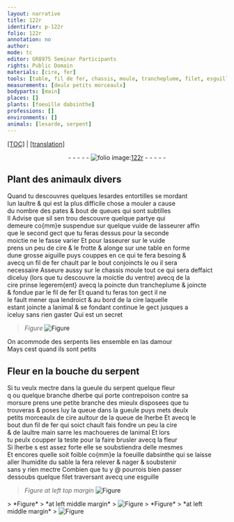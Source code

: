 ```yaml
---
layout: narrative
title: 122r
identifier: p-122r
folio: 122r
annotation: no
author:
mode: tc
editor: GR8975 Seminar Participants
rights: Public Domain
materials: [cire, fer]
tools: [table, fil de fer, chassis, moule, trancheplume, filet, esguille]
measurements: [deulx petits morceaulx]
bodyparts: [main]
places: []
plants: [foeuille dabsinthe]
professions: []
environments: []
animals: [lesarde, serpent]
---
```


<p><a href="{{ site.baseurl }}/diplomatic/" target="_blank">[TOC]</a> | <a href="{{ site.baseurl }}/texts/p-122r_tl/">[translation]</a></p><div class="folio" align="center">- - - - - <a href="http://gallica.bnf.fr/ark:/12148/btv1b10500001g/f249.item.r=" target="_blank"><img src="https://cu-mkp.github.io/2017-workshop-edition/assets/photo-icon.png" alt="folio image: " style="display:inline-block; margin-bottom:-3px;"/>122r</a> - - - - - </div>  
  

## Plant des animaulx divers

 
Quand tu descouvres quelques <span class="al">lesarde</span>s entortilles se mordant<br/> lun laultre <span class="del">&</span> qui est la plus difficile chose a mouler a cause<br/> du nombre des pates & bout de queues qui sont subtilles<br/> <span class="del">Il</span> Advise que sil sen <span class="del">trou</span> descouvre quelque partye qui<br/> demeure co{mm}e suspendue sur quelque vuide de lasseurer affin<br/> que le second gect que tu feras dessus pour la seconde<br/> moictie ne le fasse varier Et pour lasseurer sur le vuide<br/> prens un peu de <span class="m">cire</span> & le frotte & alonge sur une <span class="tl">table</span> en forme<br/> dune grosse aiguille puys couppes en ce qui te fera besoing &<br/> avecq un <span class="tl">fil de <span class="m">fer</span></span> chault par le bout conjoincts le ou il sera<br/> necessaire Asseure aussy sur le <span class="del"><span class="tl">chassis</span></span> <span class="add"><span class="tl">moule</span></span> tout ce qui sera deffaict<br/> diceluy (lors que tu descouvre la moictie du ventre) avecq de la<br/> <span class="m">cire</span> prinse legerem{ent} avecq la poincte dun <span class="tl">trancheplume</span> & joincte<br/> & fondue par le <span class="tl">fil de <span class="m">fer</span></span> Et quand tu feras ton gect il ne<br/> le fault mener qua lendroict & au bord de la <span class="m">cire</span> laquelle<br/> estant joincte a lanimal & se fondant continue le gect jusques a<br/> iceluy sans rien gaster Qui est un secret
 
> *Figure*
> <a href="https://drive.google.com/open?id=0B9-oNrvWdlO5TVo3Y3lKWjA0dXM" target="_blank"><img src="https://cu-mkp.github.io/GR8975-edition/assets/photo-icon.png" alt="Figure" style="display:inline-block; margin-bottom:-3px;"/></a>
 
 On acommode des <span class="al">serpent</span>s lies ensemble en las damour<br/> Mays cest quand ils sont petits

 
  

## Fleur en la bouche du <span class="al">serpent</span>

 
 Si tu veulx mectre dans la gueule du <span class="al">serpent</span> quelque fleur<br/> <span class="del">q</span> ou quelque branche dherbe qui porte contrepoison contre sa<br/> morsure prens une petite branche des mieulx disposees que tu<br/> trouveras & poses luy la queue dans la gueule puys mets <span class="ms">deulx<br/> petits morceaulx</span> de <span class="m">cire</span> aultour de la queue de lherbe Et avecq le<br/> bout dun <span class="tl">fil de <span class="del">fer</span></span> qui soict chault fais fondre un peu la <span class="m">cire</span><br/> & de laultre <span class="bp">main</span> sarre les machoueres de lanimal Et lors<br/> tu peulx coupper la teste pour la faire brusler avecq la fleur<br/> Si lherbe <span class="del">s</span> est assez forte elle se soubstiendra delle mesmes<br/> Et encores quelle soit foible co{mm}e la <span class="pa">foeuille dabsinthe</span> qui se laisse<br/> aller lhumidite du sable la fera relever & nager & soubstenir<br/> sans y rien mectre Combien que tu y @ pourrois bien passer<br/> dessoubs quelque <span class="tl">filet</span> traversant avecq une <span class="tl">esguille</span>
 
> *Figure*
> *at left top margin*
> <a href="https://drive.google.com/open?id=0B9-oNrvWdlO5ZDJlZ0g5OXNKeDQ" target="_blank"><img src="https://cu-mkp.github.io/GR8975-edition/assets/photo-icon.png" alt="Figure" style="display:inline-block; margin-bottom:-3px;"/></a>
 <span class="del"> 
> *Figure*
> *at left middle margin*
> <a href="https://drive.google.com/open?id=0B9-oNrvWdlO5UDgyYnNSZnlndjg" target="_blank"><img src="https://cu-mkp.github.io/GR8975-edition/assets/photo-icon.png" alt="Figure" style="display:inline-block; margin-bottom:-3px;"/></a>
 </span> <span class="del"> 
> *Figure*
> *at left middle margin*
> <a href="https://drive.google.com/open?id=0B9-oNrvWdlO5elo4VzJZRUppOWc" target="_blank"><img src="https://cu-mkp.github.io/GR8975-edition/assets/photo-icon.png" alt="Figure" style="display:inline-block; margin-bottom:-3px;"/></a>
 </span> 
